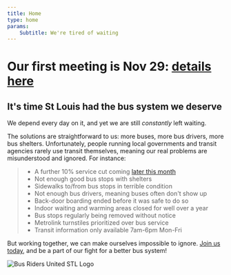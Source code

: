 ```yaml
---
title: Home
type: home
params:
    Subtitle: We're tired of waiting 
---
```

# Our first meeting is Nov 29: [details here](/riders-meetings/2021-11-29)

## It's time St Louis had the bus system we deserve
We depend every day on it, and yet we are still *constantly* left waiting. 

The solutions are straightforward to us: more buses, more bus drivers, more bus shelters. Unfortunately, people running local governments and transit agencies rarely use transit themselves, meaning our real problems are misunderstood and ignored. For instance:

> * A further 10% service cut coming [later this month](rider-info/november-2021-service-cuts)
> * Not enough good bus stops with shelters
> * Sidewalks to/from bus stops in terrible condition
> * Not enough bus drivers, meaning buses often don't show up
> * Back-door boarding ended before it was safe to do so
> * Indoor waiting and warming areas closed for well over a year
> * Bus stops regularly being removed without notice
> * Metrolink turnstiles prioritized over bus service
> * Transit information only available 7am-6pm Mon-Fri

But working together, we can make ourselves impossible to ignore. [Join us today](join), and be a part of our fight for a better bus system!

![Bus Riders United STL Logo](/images/brustl-logo.png)